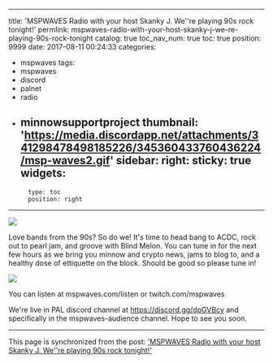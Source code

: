 
---
title: 'MSPWAVES Radio with your host Skanky J.  We''re playing 90s rock tonight!'
permlink: mspwaves-radio-with-your-host-skanky-j-we-re-playing-90s-rock-tonight
catalog: true
toc_nav_num: true
toc: true
position: 9999
date: 2017-08-11 00:24:33
categories:
- mspwaves
tags:
- mspwaves
- discord
- palnet
- radio
- minnowsupportproject
thumbnail: 'https://media.discordapp.net/attachments/341298478498185226/345360433760436224/msp-waves2.gif'
sidebar:
    right:
        sticky: true
widgets:
    -
        type: toc
        position: right
---


![](https://media.discordapp.net/attachments/341298478498185226/345360433760436224/msp-waves2.gif)

Love bands from the 90s?  So do we!  It's time to head bang to ACDC, rock out to pearl jam, and groove with Blind Melon.  You can tune in for the next few hours as we bring you minnow and crypto news, jams to blog to, and a healthy dose of ettiquette on the block. Should be good so please tune in!


![](https://steemitimages.com/0x0/https://steemitimages.com/0x0/http://mspwaves.com/wp-content/uploads/2017/07/dammitshaneonair.png)

You can listen at mspwaves.com/listen or twitch.com/mspwaves

We're live in PAL discord channel at https://discord.gg/dpGVBcy and specifically in the mspwaves-audience channel.  Hope to see you soon.

- - -

This page is synchronized from the post: ['MSPWAVES Radio with your host Skanky J.  We''re playing 90s rock tonight!'](https://steemit.com/@aggroed/mspwaves-radio-with-your-host-skanky-j-we-re-playing-90s-rock-tonight)
